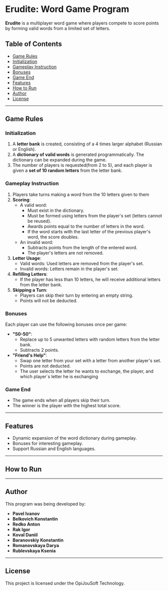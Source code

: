 # Erudite: Word Game Program

**Erudite** is a multiplayer word game where players compete to score points by forming valid words from a limited set of letters. 

## Table of Contents
  - [Game Rules](#game-rules)
  - [Initialization](#initialization)
  - [Gameplay Instruction](#gameplay-instruction)
  - [Bonuses](#bonuses)
  - [Game End](#game-end)
  - [Features](#features)
  - [How to Run](#how-to-run)
  - [Author](#author)
  - [License](#license)

---

## Game Rules

### Initialization
1. A **letter bank** is created, consisting of a 4 times larger alphabet (Russian or English).
2. A **dictionary of valid words** is generated programmatically. The dictionary can be expanded during the game.
3. The number of players is requested(from 2 to 5), and each player is given a **set of 10 random letters** from the letter bank.

### Gameplay Instruction
1. Players take turns making a word from the 10 letters given to them
2. **Scoring**:
   - A valid word:
     - Must exist in the dictionary.
     - Must be formed using letters from the player's set (letters cannot be reused).
     - Awards points equal to the number of letters in the word.
     - If the word starts with the last letter of the previous player's word, the score doubles.
   - An invalid word:
     - Subtracts points from the length of the entered word.
     - The player's letters are not removed.
3. **Letter Usage**:
   - Valid words: Used letters are removed from the player's set.
   - Invalid words: Letters remain in the player's set.
4. **Refilling Letters**:
   - If the player has less than 10 letters, he will receive additional letters from the letter bank.
5. **Skipping a Turn**:
   - Players can skip their turn by entering an empty string. 
   - Points will not be deducted.

### Bonuses
Each player can use the following bonuses once per game:
- **"50-50"**:
  - Replace up to 5 unwanted letters with random letters from the letter bank.
  - Subtracts 2 points.
- **"Friend's Help"**:
  - Swap one letter from your set with a letter from another player's set.
  - Points are not deducted.
  - The user selects the letter he wants to exchange, the player, and which player`s letter he is exchanging

### Game End
  - The game ends when all players skip their turn.
  - The winner is the player with the highest total score.

---

## Features
  - Dynamic expansion of the word dictionary during gameplay.
  - Bonuses for interesting gameplay.
  - Support Russian and English languages.

---

## How to Run


---

## Author
This program was being developed by: 
  - **Pavel Ivanov**
  - **Belkovich Konstantin**
  - **Redko Anton** 
  - **Rak Igor**
  - **Koval Daniil**
  - **Baranovskiy Konstantin**
  - **Romanovskaya Darya**
  - **Rublevskaya Ksenia**
---

## License
This project is licensed under the OpiJouSoft Technology.

